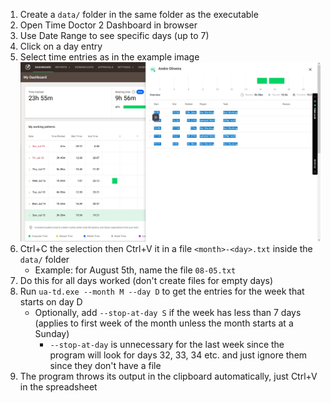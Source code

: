 1. Create a `data/` folder in the same folder as the executable
1. Open Time Doctor 2 Dashboard in browser
1. Use Date Range to see specific days (up to 7)
1. Click on a day entry
1. Select time entries as in the example image ![example image](how-to-copy.jpg)
1. Ctrl+C the selection then Ctrl+V it in a file `<month>-<day>.txt` inside the `data/` folder
    - Example: for August 5th, name the file `08-05.txt`
1. Do this for all days worked (don't create files for empty days)
1. Run `ua-td.exe --month M --day D` to get the entries for the week that starts on day D
    - Optionally, add `--stop-at-day S` if the week has less than 7 days (applies to first week of the month unless the month starts at a Sunday)
        - `--stop-at-day` is unnecessary for the last week since the program will look for days 32, 33, 34 etc. and just ignore them since they don't have a file
1. The program throws its output in the clipboard automatically, just Ctrl+V in the spreadsheet